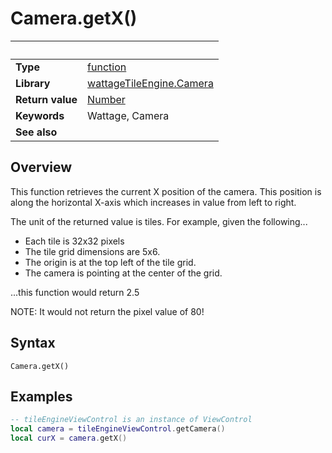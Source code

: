 # Camera.getX()

|                      | &nbsp; 
| -------------------- | ---------------------------------------------------------------
| __Type__             | [function](http://docs.coronalabs.com/api/type/Function.html)
| __Library__          | [wattageTileEngine.Camera](type_camera.markdown)
| __Return value__     | [Number](https://docs.coronalabs.com/api/type/Number.html)
| __Keywords__         | Wattage, Camera
| __See also__         | 


## Overview

This function retrieves the current X position of the camera.  This
position is along the horizontal X-axis which increases in value from
left to right.

The unit of the returned value is tiles.  For example, given the
following...

* Each tile is 32x32 pixels
* The tile grid dimensions are 5x6.
* The origin is at the top left of the tile grid.
* The camera is pointing at the center of the grid.

...this function would return 2.5

NOTE: It would not return the pixel value of 80!


## Syntax

	Camera.getX()

## Examples

``````lua
-- tileEngineViewControl is an instance of ViewControl
local camera = tileEngineViewControl.getCamera()
local curX = camera.getX()
``````
